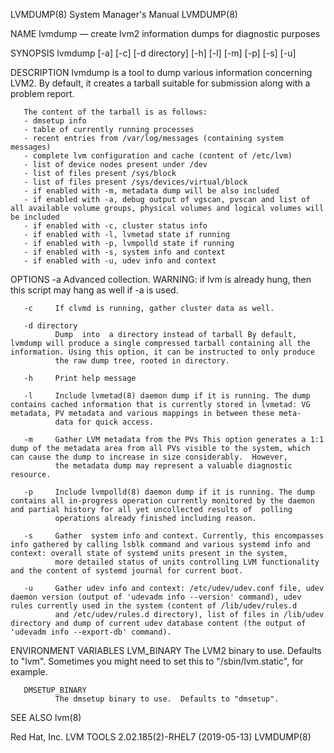 LVMDUMP(8)                                                                                 System Manager's Manual                                                                                 LVMDUMP(8)



NAME
       lvmdump — create lvm2 information dumps for diagnostic purposes

SYNOPSIS
       lvmdump [-a] [-c] [-d directory] [-h] [-l] [-m] [-p] [-s] [-u]

DESCRIPTION
       lvmdump is a tool to dump various information concerning LVM2.  By default, it creates a tarball suitable for submission along with a problem report.

       The content of the tarball is as follows:
       - dmsetup info
       - table of currently running processes
       - recent entries from /var/log/messages (containing system messages)
       - complete lvm configuration and cache (content of /etc/lvm)
       - list of device nodes present under /dev
       - list of files present /sys/block
       - list of files present /sys/devices/virtual/block
       - if enabled with -m, metadata dump will be also included
       - if enabled with -a, debug output of vgscan, pvscan and list of all available volume groups, physical volumes and logical volumes will be included
       - if enabled with -c, cluster status info
       - if enabled with -l, lvmetad state if running
       - if enabled with -p, lvmpolld state if running
       - if enabled with -s, system info and context
       - if enabled with -u, udev info and context

OPTIONS
       -a     Advanced collection.  WARNING: if lvm is already hung, then this script may hang as well if -a is used.

       -c     If clvmd is running, gather cluster data as well.

       -d directory
              Dump  into  a directory instead of tarball By default, lvmdump will produce a single compressed tarball containing all the information. Using this option, it can be instructed to only produce
              the raw dump tree, rooted in directory.

       -h     Print help message

       -l     Include lvmetad(8) daemon dump if it is running. The dump contains cached information that is currently stored in lvmetad: VG metadata, PV metadata and various mappings in between these meta‐
              data for quick access.

       -m     Gather LVM metadata from the PVs This option generates a 1:1 dump of the metadata area from all PVs visible to the system, which can cause the dump to increase in size considerably.  However,
              the metadata dump may represent a valuable diagnostic resource.

       -p     Include lvmpolld(8) daemon dump if it is running. The dump contains all in-progress operation currently monitored by the daemon and partial history for all yet uncollected results of  polling
              operations already finished including reason.

       -s     Gather  system info and context. Currently, this encompasses info gathered by calling lsblk command and various systemd info and context: overall state of systemd units present in the system,
              more detailed status of units controlling LVM functionality and the content of systemd journal for current boot.

       -u     Gather udev info and context: /etc/udev/udev.conf file, udev daemon version (output of 'udevadm info --version' command), udev rules currently used in the system (content of /lib/udev/rules.d
              and /etc/udev/rules.d directory), list of files in /lib/udev directory and dump of current udev database content (the output of 'udevadm info --export-db' command).

ENVIRONMENT VARIABLES
       LVM_BINARY
              The LVM2 binary to use.  Defaults to "lvm".  Sometimes you might need to set this to "/sbin/lvm.static", for example.

       DMSETUP_BINARY
              The dmsetup binary to use.  Defaults to "dmsetup".

SEE ALSO
       lvm(8)



Red Hat, Inc.                                                                      LVM TOOLS 2.02.185(2)-RHEL7 (2019-05-13)                                                                        LVMDUMP(8)

